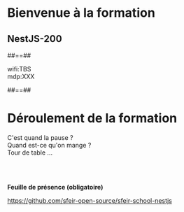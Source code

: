 <!-- .slide: class="first-slide " sfeir-level="2" sfeir-techno="nestjs" -->

# **Bienvenue à la formation**

## **NestJS-200**

##==##

<!-- .slide: class="school-presentation" -->

<div class="wifi">
    <span class="key">wifi:</span><span>TBS</span><br>
    <span class="key">mdp:</span><span>XXX</span>
</div>

##==##

# Déroulement de la formation

<p class="center">
C'est quand la pause ?<br>
Quand est-ce qu'on mange ?<br>
Tour de table ...
</p>
<br><br>

**Feuille de présence (obligatoire)** <!-- .element: class="center" -->

https://github.com/sfeir-open-source/sfeir-school-nestjs <!-- .element: class="center" -->

